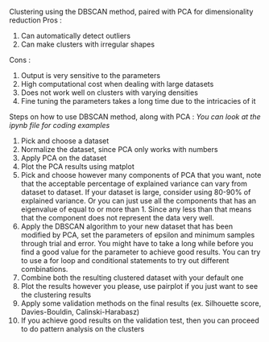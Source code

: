 Clustering using the DBSCAN method, paired with PCA for dimensionality reduction
Pros :
  1. Can automatically detect outliers
  2. Can make clusters with irregular shapes

Cons :
  1. Output is very sensitive to the parameters
  2. High computational cost when dealing with large datasets
  3. Does not work well on clusters with varying densities
  4. Fine tuning the parameters takes a long time due to the intricacies of it

Steps on how to use DBSCAN method, along with PCA :
*You can look at the ipynb file for coding examples*
  1. Pick and choose a dataset
  2. Normalize the dataset, since PCA only works with numbers
  3. Apply PCA on the dataset
  4. Plot the PCA results using matplot
  5. Pick and choose however many components of PCA that you want, note that the acceptable
     percentage of explained variance can vary from dataset to dataset. If your dataset is large,
     consider using 80-90% of explained variance. Or you can just use all the components that has
     an eigenvalue of equal to or more than 1. Since any less than that means that the component
     does not represent the data very well.
  6. Apply the DBSCAN algorithm to your new dataset that has been modified by PCA, set the parameters
     of epsilon and minimum samples through trial and error. You might have to take a long while before
     you find a good value for the parameter to achieve good results. You can try to use a for loop and
     conditional statements to try out different combinations. 
  8. Combine both the resulting clustered dataset with your default one
  9. Plot the results however you please, use pairplot if you just want to see the clustering results
  10. Apply some validation methods on the final results (ex. Silhouette score, Davies-Bouldin, Calinski-Harabasz)
  11. If you achieve good results on the validation test, then you can proceed to do pattern analysis on the clusters
